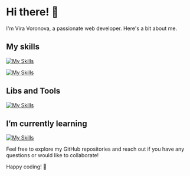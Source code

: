 # Hi there! 👋

I'm Vira Voronova, a passionate web developer. Here's a bit about me.

## My skills
[![My Skills](https://skillicons.dev/icons?i=js,react,nextjs,gatsby,ts,vue,html,css,scss,graphql)](https://skillicons.dev)

[![My Skills](https://skillicons.dev/icons?i=nodejs,express,nestjs,mongodb)](https://skillicons.dev)

## Libs and Tools
[![My Skills](https://skillicons.dev/icons?i=redux,styledcomponents,emotion,tailwind,materialui,firebase,figma)](https://skillicons.dev)

## I’m currently learning
[![My Skills](https://skillicons.dev/icons?i=redis,postgres,sequelize)](https://skillicons.dev)

Feel free to explore my GitHub repositories and reach out if you have any questions or would like to collaborate!

Happy coding! 🚀
